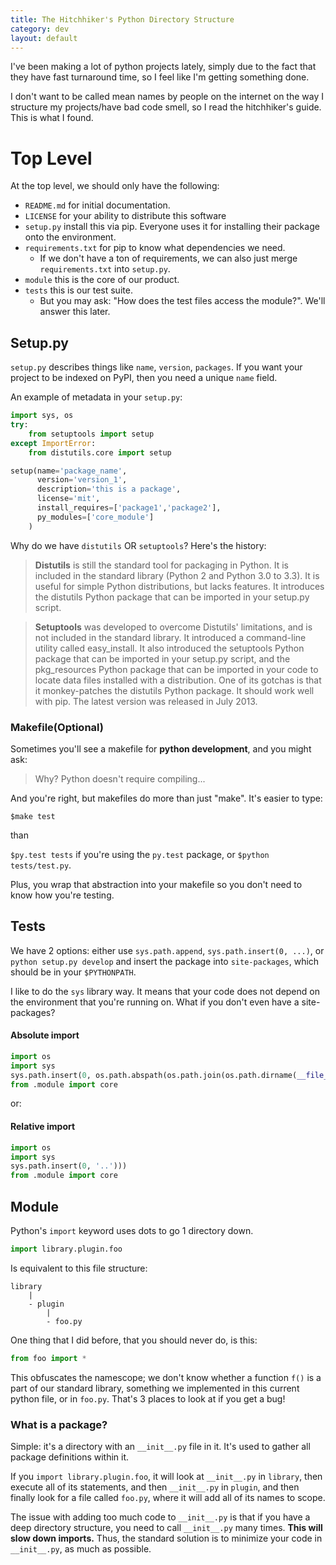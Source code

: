 ```yaml
---
title: The Hitchhiker's Python Directory Structure
category: dev
layout: default
---
```


I've been making a lot of python projects lately, simply due to the fact that they have fast turnaround time, so I feel like I'm getting something done.

I don't want to be called mean names by people on the internet on the way I structure my projects/have bad code smell, so I read the hitchhiker's guide. This is what I found.

# Top Level

At the top level, we should only have the following:

- `README.md` for initial documentation.
- `LICENSE` for your ability to distribute this software
- `setup.py` install this via pip. Everyone uses it for installing their package onto the environment.
- `requirements.txt` for pip to know what dependencies we need.
    - If we don't have a ton of requirements, we can also just merge `requirements.txt` into `setup.py`. 
- `module` this is the core of our product.
- `tests` this is our test suite.
    - But you may ask: "How does the test files access the module?". We'll answer this later.

## Setup.py

`setup.py` describes things like `name`, `version`, `packages`. If you want your project to be indexed on PyPI, then you need a unique `name` field.

An example of metadata in your `setup.py`:

```python
import sys, os
try:
    from setuptools import setup
except ImportError:
    from distutils.core import setup

setup(name='package_name',
      version='version_1',
      description='this is a package',
      license='mit',
      install_requires=['package1','package2'],
      py_modules=['core_module']
    ) 
```

Why do we have `distutils` OR `setuptools`? Here's the history:

> **Distutils** is still the standard tool for packaging in Python. It is included in the standard library (Python 2 and Python 3.0 to 3.3). It is useful for simple Python distributions, but lacks features. It introduces the distutils Python package that can be imported in your setup.py script.

> **Setuptools** was developed to overcome Distutils' limitations, and is not included in the standard library. It introduced a command-line utility called easy_install. It also introduced the setuptools Python package that can be imported in your setup.py script, and the pkg_resources Python package that can be imported in your code to locate data files installed with a distribution. One of its gotchas is that it monkey-patches the distutils Python package. It should work well with pip. The latest version was released in July 2013.




### Makefile(Optional)

Sometimes you'll see a makefile for **python development**, and you might ask:

> Why? Python doesn't require compiling...

And you're right, but makefiles do more than just "make". It's easier to type:

`$make test`

than

`$py.test tests` if you're using the `py.test` package, or `$python tests/test.py`.

Plus, you wrap that abstraction into your makefile so you don't need to know how you're testing.

## Tests

We have 2 options: either use `sys.path.append`, `sys.path.insert(0, ...)`, or `python setup.py develop` and insert the package into `site-packages`, which should be in your `$PYTHONPATH`.

I like to do the `sys` library way. It means that your code does not depend on the environment that you're running on. What if you don't even have a site-packages? 

#### Absolute import
```python
import os
import sys
sys.path.insert(0, os.path.abspath(os.path.join(os.path.dirname(__file__), '..')))
from .module import core
```

or:

#### Relative import
```python
import os
import sys
sys.path.insert(0, '..')))
from .module import core
```

## Module

Python's `import` keyword uses dots to go 1 directory down.

```python
import library.plugin.foo
```

Is equivalent to this file structure:

```
library
    |
    - plugin
        |
        - foo.py
```

One thing that I did before, that you should never do, is this:

```python
from foo import *
```

This obfuscates the namescope; we don't know whether a function `f()` is a part of our standard library, something we implemented in this current python file, or in `foo.py`. That's 3 places to look at if you get a bug!

### What is a package?

Simple: it's a directory with an `__init__.py` file in it. It's used to gather all package definitions within it. 

If you `import library.plugin.foo`, it will look at `__init__.py` in `library`, then execute all of its statements, and then `__init__.py` in `plugin`, and then finally look for a file called `foo.py`, where it will add all of its names to scope.

The issue with adding too much code to `__init__.py` is that if you have a deep directory structure, you need to call `__init__.py` many times. **This will slow down imports.** Thus, the standard solution is to minimize your code in `__init__.py`, as much as possible.
